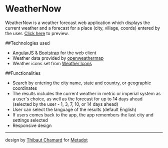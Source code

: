 # WeatherNow
WeatherNow is a weather forecast web application which  displays the current weather and a forecast for a place (city, village, coords) entered by the user.
[Click here](http://weathernow.surge.sh) to preview.

##Technologies used

* [AngularJS](http://www.angularjs.org) & [Bootstrap](http://getbootstrap.com) for the web client
* Weather data provided by [openweathermap](http://openweathermap.org)
* Weather icons set from [Weather Icons](http://erikflowers.github.io/weather-icons/)

##Functionalities

* Search by entering the city name, state and country, or geographic coordinates
* The results includes the current weather in metric or imperial system as a user's choice, as well as the forecast for up to 14 days ahead (selected by the user - 1, 3, 7, 10, or 14 days ahead)
* User can select the language of the results (default English)
* If users comes back to the app, the app remembers the last city and settings selected
* Responsive design

---
design by [Thibaut Chamard](http://fr.linkedin.com/in/chamard) for [Metadot](http://www.metadot.com)
